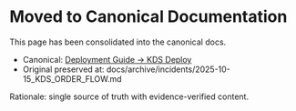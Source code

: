 # Moved to Canonical Documentation

This page has been consolidated into the canonical docs.

- Canonical: [Deployment Guide → KDS Deploy](./docs/DEPLOYMENT.md#kds-deploy)
- Original preserved at: docs/archive/incidents/2025-10-15_KDS_ORDER_FLOW.md

Rationale: single source of truth with evidence-verified content.
